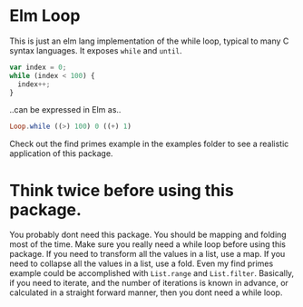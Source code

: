 # Elm Loop

This is just an elm lang implementation of the while loop, typical to many C syntax languages. It exposes `while` and `until`.

```javascript
var index = 0;
while (index < 100) {
  index++;
}
```

..can be expressed in Elm as..

```elm
Loop.while ((>) 100) 0 ((+) 1)
```

Check out the find primes example in the examples folder to see a realistic application of this package.

# Think twice before using this package.

You probably dont need this package. You should be mapping and folding most of the time. Make sure you really need a while loop before using this package. If you need to transform all the values in a list, use a map. If you need to collapse all the values in a list, use a fold. Even my find primes example could be accomplished with `List.range` and `List.filter`. Basically, if you need to iterate, and the number of iterations is known in advance, or calculated in a straight forward manner, then you dont need a while loop.